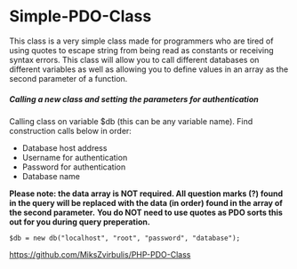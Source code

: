 # Simple-PDO-Class
This class is a very simple class made for programmers who are tired of using quotes to escape string from being read as constants or receiving syntax errors. This class will allow you to call different databases on different variables as well as allowing you to define values in an array as the second parameter of a function.

##### Calling a new class and setting the parameters for authentication

Calling class on variable $db (this can be any variable name). Find construction calls below in order:
* Database host address
* Username for authentication
* Password for authentication
* Database name

**Please note: the data array is NOT required. All question marks (?) found in the query will be replaced with the data (in order) found in the array of the second parameter.**
**You do NOT need to use quotes as PDO sorts this out for you during query preperation.**

```
$db = new db("localhost", "root", "password", "database");
```

https://github.com/MiksZvirbulis/PHP-PDO-Class

